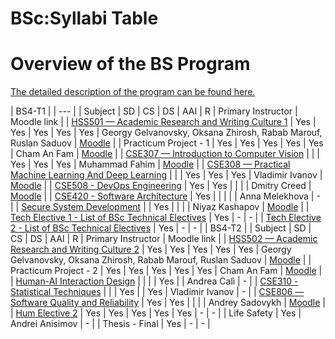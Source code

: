 






BSc:Syllabi Table
=================






Overview of the BS Program
==========================


[The detailed description of the program can be found here.](https://eduwiki.innopolis.university/index.php/BSc:Syllabi_Index)





| BS4-T1
 |
| --- |
| Subject
 | SD
 | CS
 | DS
 | AAI
 | R
 | Primary Instructor
 | Moodle link
 |
| [HSS501 — Academic Research and Writing Culture 1](https://eduwiki.innopolis.university/index.php/BSc:AcademicResearchandWritingCulture) | Yes
 | Yes
 | Yes
 | Yes
 | Yes
 | Georgy Gelvanovsky, Oksana Zhirosh, Rabab Marouf, Ruslan Saduov
 | [Moodle](https://moodle.innopolis.university/course/view.php?id=1088) |
| Practicum Project - 1
 | Yes
 | Yes
 | Yes
 | Yes
 | Yes
 | Cham An Fam
 | [Moodle](https://moodle.innopolis.university/course/view.php?id=1138) |
| [CSE307 — Introduction to Computer Vision](https://eduwiki.innopolis.university/index.php/BSc:_Introduction_To_Computer_Vision) |  |  | Yes
 | Yes
 | Yes
 | Muhammad Fahim
 | [Moodle](https://moodle.innopolis.university/course/view.php?id=1139) |
| [CSE308 — Practical Machine Learning And Deep Learning](https://eduwiki.innopolis.university/index.php/BSc:_Practical_Machine_Learning_Deep_Learning) |  |  | Yes
 | Yes
 | Yes
 | Vladimir Ivanov
 | [Moodle](https://moodle.innopolis.university/course/view.php?id=1141) |
| [CSE508 - DevOps Engineering](https://eduwiki.innopolis.university/index.php/BSc:_DevOps_Engineering) | Yes
 | Yes
 |  |  |  | Dmitry Creed
 | [Moodle](https://moodle.innopolis.university/course/view.php?id=1140) |
| [CSE420 - Software Architecture](https://eduwiki.innopolis.university/index.php/BSc:SoftwareArchitectures) | Yes
 |  |  |  |  | Anna Melekhova
 | -
 |
| [Secure System Development](https://eduwiki.innopolis.university/index.php/BSc:_Secure_System_Development) |  | Yes
 |  |  |  | Niyaz Kashapov
 | [Moodle](https://moodle.innopolis.university/course/view.php?id=1143) |
| [Tech Elective 1 - List of BSc Technical Electives](https://eduwiki.innopolis.university/index.php/List_of_BSc_Technical_Electives) | Yes
 | -
 | -
 |
| [Tech Elective 2 - List of BSc Technical Electives](https://eduwiki.innopolis.university/index.php/List_of_BSc_Technical_Electives) | Yes
 | -
 | -
 |
| BS4-T2
 |
| Subject
 | SD
 | CS
 | DS
 | AAI
 | R
 | Primary Instructor
 | Moodle link
 |
| [HSS502 — Academic Research and Writing Culture 2](https://eduwiki.innopolis.university/index.php/BSc:_Academic_Research_and_Writing_Culture_II) | Yes
 | Yes
 | Yes
 | Yes
 | Yes
 | Georgy Gelvanovsky, Oksana Zhirosh, Rabab Marouf, Ruslan Saduov
 | [Moodle](https://moodle.innopolis.university/course/view.php?id=927) |
| Practicum Project - 2
 | Yes
 | Yes
 | Yes
 | Yes
 | Yes
 | Cham An Fam
 | [Moodle](https://moodle.innopolis.university/course/view.php?id=1138) |
| [Human-AI Interaction Design](https://eduwiki.innopolis.university/index.php/BSc:_Human-AI_Interaction_Design) |  |  |  | Yes
 |  | Andrea Calì
 | -
 |
| [CSE310 - Statistical Techniques](https://eduwiki.innopolis.university/index.php/BSc:StatisticalTechniquesForDataScience) |  |  | Yes
 |  | Yes
 | Vladimir Ivanov
 | -
 |
| [CSE806 — Software Quality and Reliability](https://eduwiki.innopolis.university/index.php/BSc:_Software_Quality,_Reliability_and_Security) | Yes
 | Yes
 |  |  |  | Andrey Sadovykh
 | [Moodle](https://dev.moodle.innopolis.university/course/view.php?id=950) |
| [Hum Elective 2](https://eduwiki.innopolis.university/index.php/List_of_BSc_Humanitarian_Electives) | Yes
 | Yes
 | Yes
 | Yes
 | Yes
 | -
 | -
 |
| Life Safety
 | Yes
 | Andrei Anisimov
 | -
 |
| Thesis - Final
 | Yes
 | -
 | -
 |











